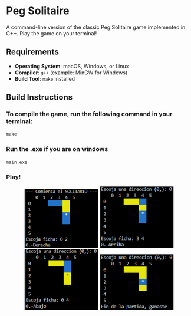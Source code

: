 # Peg Solitaire

A command-line version of the classic Peg Solitaire game implemented in C++. Play the game on your terminal!

## Requirements

- **Operating System**: macOS, Windows, or Linux
- **Compiler**: `g++` (example: MinGW for Windows)
- **Build Tool**: `make` installed

## Build Instructions

### To compile the game, run the following command in your terminal:
```console
make
```
### Run the .exe if you are on windows
```console
main.exe
```
### Play!
<p align="center">
  <img src="images/image1.png" width="200" />
  <img src="images/image2.png" width="200" />
  <img src="images/image3.png" width="200" />
  <img src="images/image4.png" width="200" />
</p>